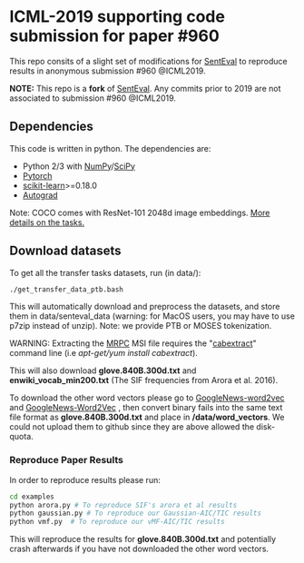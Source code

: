 # ICML-2019 supporting code submission for paper #960

This repo consits of a slight set of modifications for [SentEval](https://github.com/facebookresearch/SentEval) to reproduce results in anonymous submission #960 @ICML2019. 

**NOTE:** This repo is a **fork** of [SentEval](https://github.com/facebookresearch/SentEval). Any commits prior to 2019 are not associated to submission #960 @ICML2019. 

## Dependencies

This code is written in python. The dependencies are:

* Python 2/3 with [NumPy](http://www.numpy.org/)/[SciPy](http://www.scipy.org/)
* [Pytorch](http://pytorch.org/)
* [scikit-learn](http://scikit-learn.org/stable/index.html)>=0.18.0
* [Autograd](https://github.com/HIPS/autograd/)


Note: COCO comes with ResNet-101 2048d image embeddings. [More details on the tasks.](https://arxiv.org/pdf/1705.02364.pdf)

## Download datasets
To get all the transfer tasks datasets, run (in data/):
```bash
./get_transfer_data_ptb.bash
```
This will automatically download and preprocess the datasets, and store them in data/senteval_data (warning: for MacOS users, you may have to use p7zip instead of unzip). Note: we provide PTB or MOSES tokenization.

WARNING: Extracting the [MRPC](https://www.microsoft.com/en-us/download/details.aspx?id=52398) MSI file requires the "[cabextract](https://www.cabextract.org.uk/#install)" command line (i.e *apt-get/yum install cabextract*).

This will also download **glove.840B.300d.txt** and **enwiki_vocab_min200.txt** (The SIF frequencies from Arora et al. 2016).

To download the other word vectors please go to [GoogleNews-word2vec](https://drive.google.com/uc?id=0B7XkCwpI5KDYNlNUTTlSS21pQmM&export=download) and [GoogleNews-Word2Vec](https://s3-us-west-1.amazonaws.com/fasttext-vectors/crawl-300d-2M.vec.zip) , then convert binary fails into the same text file format as **glove.840B.300d.txt** and place in **/data/word_vectors**. We could not upload them to github since they are above allowed the disk-quota.

### Reproduce Paper Results

In order to reproduce results please run:

```bash
cd examples
python arora.py # To reproduce SIF's arora et al results
python gaussian.py # To reproduce our Gaussian-AIC/TIC results
python vmf.py  # To reproduce our vMF-AIC/TIC results
```

This will reproduce the results for **glove.840B.300d.txt** and potentially crash afterwards if you have not downloaded the other word vectors. 
